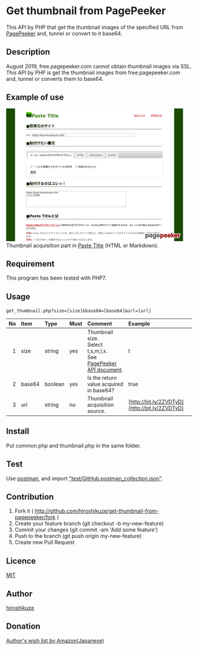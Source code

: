 Get thumbnail from PagePeeker
====

This API by PHP that get the thumbnail images of the specified URL from [PagePeeker](https://pagepeeker.com/) and, tunnel or convert to it base64.  

## Description

August 2019, free.pagepeeker.com cannot obtain thumbnail images via SSL.  
This API by PHP is get the thumbnail images from free.pagepeeker.com and, tunnel or converts them to base64.  

## Example of use

[![Paste Title / ジグソーTools ～ 指定したWebページのURLを&lt;a&gt;タグで囲むWebサービス](image/sample.jpg)](https://kuje.kousakusyo.info/tools/PasteTitle/)  
Thumbnail acquisition part in [Paste Title](https://kuje.kousakusyo.info/tools/PasteTitle/) (HTML or Markdown).  

## Requirement

This program has been tested with PHP7.  

## Usage

```
get_thumbnail.php?size=[size]&base64=[base64]&url=[url]
```

|No|Item|Type|Must|Comment|Example|
|--:|:--|:--|:--|:--|:--|
|1|size|string|yes|Thumbnail size.<br>Select t,s,m,l,x.<br>See [PagePeeker API document](https://pagepeeker.com/website-thumbnails-api/).|t|
|2|base64|boolean|yes|Is the return value acquired in base64?|true|
|3|url|string|no|Thumbnail acquisition source.|[http://bit.ly/2ZVDTyD](http://bit.ly/2ZVDTyD)|

## Install

Put common.php and thumbnail.php in the same folder.

## Test

Use [postman](https://www.getpostman.com/), and import ["test/GitHub.postman_collection.json"](test/GitHub.postman_collection.json).

## Contribution

1. Fork it ( http://github.com/hiroshikuze/get-thumbnail-from-pagepeeker/fork )
2. Create your feature branch (git checkout -b my-new-feature)
3. Commit your changes (git commit -am 'Add some feature')
4. Push to the branch (git push origin my-new-feature)
5. Create new Pull Request

## Licence

[MIT](https://github.com/hiroshikuze/get-thumbnail-from-pagepeeker/blob/master/LICENSE)

## Author

[hiroshikuze](https://github.com/hiroshikuze)

## Donation

[Author's wish list by Amazon(Japanese)](https://www.amazon.jp/hz/wishlist/ls/5BAWD0LZ89V9?ref_=wl_share)
